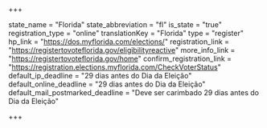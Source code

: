 +++

state_name = "Florida"
state_abbreviation = "fl"
is_state = "true"
registration_type = "online"
translationKey = "Florida"
type = "register"
hp_link = "https://dos.myflorida.com/elections/"
registration_link = "https://registertovoteflorida.gov/eligibilityreactive"
more_info_link = "https://registertovoteflorida.gov/home"
confirm_registration_link = "https://registration.elections.myflorida.com/CheckVoterStatus"
default_ip_deadline = "29 dias antes do Dia da Eleição"
default_online_deadline = "29 dias antes do Dia da Eleição"
default_mail_postmarked_deadline = "Deve ser carimbado 29 dias antes do Dia da Eleição"

+++